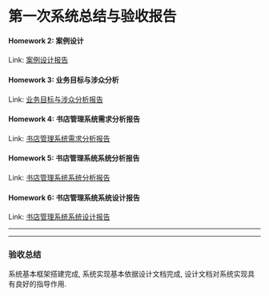 
# 第一次系统总结与验收报告

#### Homework 2: 案例设计

Link: [案例设计报告](https://github.com/isph/OO/blob/master/Docs/%E5%9B%BE%E4%B9%A6%E9%A6%86%E7%AE%A1%E7%90%86%E7%B3%BB%E7%BB%9F%E9%9C%80%E6%B1%82%E5%88%86%E6%9E%90%E7%AC%AC1%E8%BD%AE.pdf)

#### Homework 3: 业务目标与涉众分析

Link: [业务目标与涉众分析报告](https://github.com/isph/OO/blob/master/Docs/%5B%E4%BD%9C%E4%B8%9A3%5D%E4%B9%A6%E5%BA%97%E7%AE%A1%E7%90%86%E7%B3%BB%E7%BB%9F%E6%B6%89%E4%BC%97%E5%88%86%E6%9E%90%E6%8A%A5%E5%91%8A.pdf)

#### Homework 4: 书店管理系统需求分析报告

Link: [书店管理系统需求分析报告](https://github.com/isph/OO/blob/master/Docs/%5B%E4%BD%9C%E4%B8%9A4%5D%E4%B9%A6%E5%BA%97%E7%AE%A1%E7%90%86%E7%B3%BB%E7%BB%9F%E9%9C%80%E6%B1%82%E5%88%86%E6%9E%90%E6%8A%A5%E5%91%8A.md)

#### Homework 5: 书店管理系统系统分析报告

Link: [书店管理系统系统分析报告](https://github.com/isph/OO/blob/master/Docs/%5B%E4%BD%9C%E4%B8%9A5%5D%E4%B9%A6%E5%BA%97%E7%AE%A1%E7%90%86%E7%B3%BB%E7%BB%9F%E7%B3%BB%E7%BB%9F%E5%88%86%E6%9E%90%E6%8A%A5%E5%91%8A.md)

#### Homework 6: 书店管理系统系统设计报告

Link: [书店管理系统系统设计报告](https://github.com/isph/OO/blob/master/Docs/%5B%E4%BD%9C%E4%B8%9A6%5D%E4%B9%A6%E5%BA%97%E7%AE%A1%E7%90%86%E7%B3%BB%E7%BB%9F%E7%B3%BB%E7%BB%9F%E8%AE%BE%E8%AE%A1%E6%8A%A5%E5%91%8A.md)

***
***

### 验收总结

系统基本框架搭建完成, 系统实现基本依据设计文档完成, 设计文档对系统实现具有良好的指导作用.